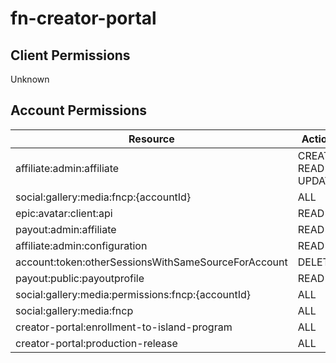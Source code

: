 # fn-creator-portal


## Client Permissions
Unknown

## Account Permissions
| Resource | Action |
| - | - |
| affiliate:admin:affiliate | CREATE READ UPDATE |
| social:gallery:media:fncp:{accountId} | ALL |
| epic:avatar:client:api | READ |
| payout:admin:affiliate | READ |
| affiliate:admin:configuration | READ |
| account:token:otherSessionsWithSameSourceForAccount | DELETE |
| payout:public:payoutprofile | READ |
| social:gallery:media:permissions:fncp:{accountId} | ALL |
| social:gallery:media:fncp | ALL |
| creator-portal:enrollment-to-island-program | ALL |
| creator-portal:production-release | ALL |

